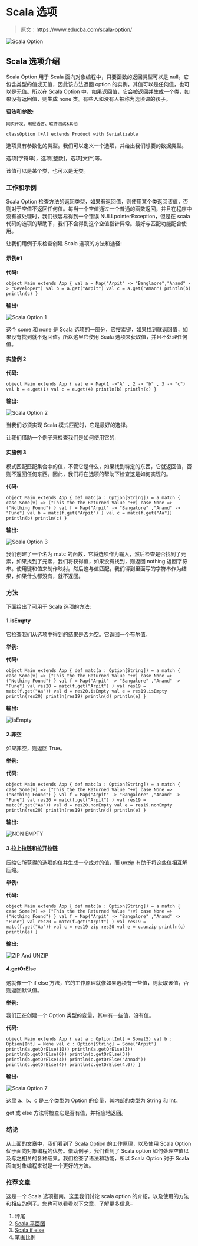 # Scala 选项

> 原文：<https://www.educba.com/scala-option/>

![Scala Option](img/f8c5b874af880cdcf1d74c0742a56858.png)



## Scala 选项介绍

Scala Option 用于 Scala 面向对象编程中，只要函数的返回类型可以是 null。它包含类型的值或无值，因此该方法返回 option 的实例，其值可以是任何值，也可以是无值。所以在 Scala Option 中，如果返回值，它会被返回并生成一个类，如果没有返回值，则生成 none 类。有些人和没有人被称为选项课的孩子。

**语法和参数:**

<small>网页开发、编程语言、软件测试&其他</small>

`classOption [+A] extends Product with Serializable`

选项具有参数化的类型。我们可以定义一个选项，并给出我们想要的数据类型。

选项[字符串]，选项[整数]，选项[文件]等。

该值可以是某个类，也可以是无类。

### 工作和示例

Scala Option 检查方法的返回类型，如果有返回值，则使用某个类返回该值，否则对于空值不返回任何值。每当一个空值通过一个普通的函数返回，并且在程序中没有被处理时，我们很容易得到一个错误 NULLpointerException，但是在 scala 代码的选项的帮助下，我们不会得到这个空值指针异常。最好与匹配功能配合使用。

让我们用例子来检查创建 Scala 选项的方法和途径:

#### 示例#1

**代码:**

`object Main extends App {
val a = Map("Arpit" -> "Banglaore","Anand" -> "Developer")
val b = a.get("Arpit")
val c = a.get("Aman")
println(b)
println(c)
}`

**输出:**

![Scala Option 1](img/6b163d915978c75e519d8bafebad57c6.png)



这个 some 和 none 是 Scala 选项的一部分，它搜索键，如果找到就返回值，如果没有找到就不返回值。所以这里它使用 Scala 选项来获取值，并且不处理任何值。

#### 实施例 2

**代码:**

`object Main extends App {
val e = Map(1 ->"A" , 2 -> "b" , 3 -> "c")
val b = e.get(1)
val c = e.get(4)
println(b)
println(c)
}`

**输出:**

![Scala Option 2](img/a13622a8fe043edd14ee85473ba22dd6.png)



当我们必须实现 Scala 模式匹配时，它是最好的选择。

让我们借助一个例子来检查我们是如何使用它的:

#### 实施例 3

模式匹配匹配集合中的值，不管它是什么，如果找到特定的东西，它就返回值，否则不返回任何东西。因此，我们将在选项的帮助下检查这是如何实现的。

**代码:**

`object Main extends App {
def matc(a : Option[String]) = a match
{
case Some(v) => ("This the the Returned Value "+v)
case None => ("Nothing Found")
}
val f = Map("Arpit" -> "Bangalore" ,"Anand" -> "Pune")
val b = matc(f.get("Arpit")
)
val c = matc(f.get("Aa"))
println(b)
println(c)
}`

**输出:**

![Scala Option 3](img/184a03e7cc03e32cab35db29423ff10c.png)



我们创建了一个名为 matc 的函数，它将选项作为输入，然后检查是否找到了元素，如果找到了元素，我们将获得值，如果没有找到，则返回 nothing 返回字符串。使用键和值来制作映射。然后这与值匹配，我们得到里面写的字符串作为结果，如果什么都没有，就不返回。

### 方法

下面给出了可用于 Scala 选项的方法:

#### 1.isEmpty

它检查我们从选项中得到的结果是否为空。它返回一个布尔值。

**举例:**

**代码:**

`object Main extends App {
def matc(a : Option[String]) = a match
{
case Some(v) => ("This the the Returned Value "+v)
case None =>  ("Nothing Found")
}
val f = Map("Arpit" -> "Bangalore" ,"Anand" -> "Pune")
val res20 = matc(f.get("Arpit")
)
val res19 = matc(f.get("Aa"))
val d = res20.isEmpty
val e = res19.isEmpty
println(res20)
println(res19)
println(d)
println(e)
}`

**输出:**

![isEmpty](img/25f271351486f015d56d6e9f8f7e52b8.png)



#### 2.非空

如果非空，则返回 True。

**举例:**

**代码:**

`object Main extends App {
def matc(a : Option[String]) = a match
{
case Some(v) => ("This the the Returned Value "+v)
case None =>  ("Nothing Found")
}
val f = Map("Arpit" -> "Bangalore" ,"Anand" -> "Pune")
val res20 = matc(f.get("Arpit")
)
val res19 = matc(f.get("Aa"))
val d = res20.nonEmpty
val e = res19.nonEmpty
println(res20)
println(res19)
println(d)
println(e)
}`

**输出:**

![NON EMPTY](img/651aa2c70929cf15c6f4d022900168ec.png)



#### 3.拉上拉链和拉开拉链

压缩它所获得的选项的值并生成一个成对的值，而 unzip 有助于将这些值相互解压缩。

**举例:**

**代码:**

`object Main extends App {
def matc(a : Option[String]) = a match
{
case Some(v) => ("This the the Returned Value "+v)
case None =>  ("Nothing Found")
}
val f = Map("Arpit" -> "Bangalore" ,"Anand" -> "Pune")
val res20 = matc(f.get("Arpit")
)
val res19 = matc(f.get("Aa"))
val c = res19 zip res20
val e = c.unzip
println(c)
println(e)
}`

**输出:**

![ZIP And UNZIP](img/6b0fea0727fd3c20007f9c124e248c73.png)



#### 4.getOrElse

这就像一个 if else 方法，它的工作原理就像如果选项有一些值，则获取该值，否则返回默认值。

**举例:**

我们正在创建一个 Option 类型的变量，其中有一些值，没有值。

**代码:**

`object Main extends App {
val a : Option[Int] = Some(5)
val b : Option[Int] = None
val c : Option[String] = Some("Arpit")
println(a.getOrElse(10))
println(a.getOrElse(3))
println(b.getOrElse(0))
println(b.getOrElse(3))
println(b.getOrElse(4))
println(c.getOrElse("Annad"))
println(c.getOrElse(4))
println(c.getOrElse(4.0))
}`

**输出:**

![Scala Option 7](img/b93cb3ba0dfde77205090108c8e14ed5.png)



这里 a、b、c 是三个类型为 Option 的变量，其内部的类型为 String 和 Int。

get 或 else 方法将检查它是否有值，并相应地返回。

### 结论

从上面的文章中，我们看到了 Scala Option 的工作原理，以及使用 Scala Option 优于面向对象编程的优势。借助例子，我们看到了 Scala option 如何处理空值以及与之相关的各种结果。我们检查了语法和功能，所以 Scala Option 对于 Scala 面向对象编程来说是一个更好的方法。

### 推荐文章

这是一个 Scala 选项指南。这里我们讨论 scala option 的介绍，以及使用的方法和相应的例子。您也可以看看以下文章，了解更多信息–

1.  秤尾
2.  [Scala 平面图](https://www.educba.com/scala-flatmap/)
3.  [Scala if else](https://www.educba.com/scala-if-else/)
4.  笔画比例





